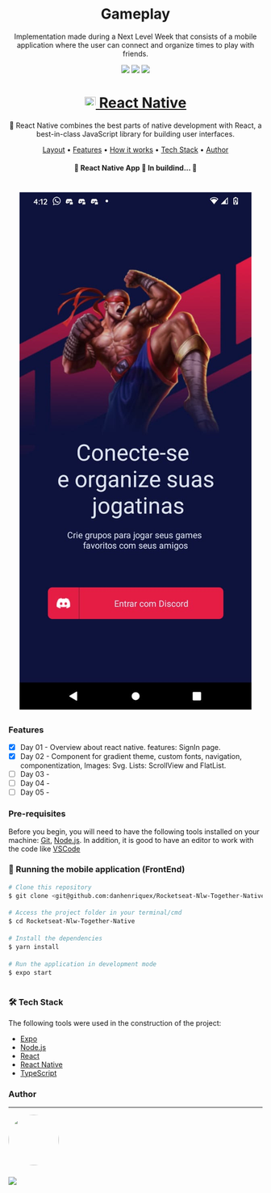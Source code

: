 <h1 align="center">Gameplay</h1>
<p align="center" id="objetivo">Implementation made during a Next Level Week that consists of a mobile application where the user can connect and organize times to play with friends.</p>

<div align="center" gap="10px">
  <img src="https://img.shields.io/github/languages/code-size/danhenriquex/Rocketseat-Nlw-Together-Native"/>
  <img src="https://img.shields.io/github/last-commit/danhenriquex/Rocketseat-Nlw-Together-Native"/>
  <img src="https://img.shields.io/badge/feito%20por-Rocketseat-8257e5"/>
</div>

<h1 align="center">
    <a href="https://reactnative.dev/"> <img src="./screenshots/favicon.ico" width="22" height="22"/> React Native</a>
</h1>
<p align="center">🚀 React Native combines the best parts of native development with React, a best-in-class JavaScript library for building user interfaces.</p>

<p align="center">
 <a href="#layout">Layout</a> •
 <a href="#features">Features</a> •
 <a href="#roadmap">How it works</a> • 
 <a href="#tecnologias">Tech Stack</a> • 
 <a href="#author">Author</a>
</p>

<h4 align="center"> 
	🚧  React Native App 🚀 In buildind...  🚧
</h4>

<div style='margin: 20px' id="layout">
  <h1 align="center">
    <img alt="NextLevelWeek" title="#NextLevelWeek" src="./screenshots/gameplayapp.jpeg" />
  </h1>
</div>

### Features

<div id="features">

- [x] Day 01 - Overview about react native. features: SignIn page.
- [x] Day 02 - Component for gradient theme, custom fonts, navigation, componentization, Images: Svg. Lists: ScrollView and FlatList.
- [ ] Day 03 -
- [ ] Day 04 -
- [ ] Day 05 -
</div>

<div id="roadmap">

### Pre-requisites

Before you begin, you will need to have the following tools installed on your machine:
[Git](https://git-scm.com), [Node.js](https://nodejs.org/en/).
In addition, it is good to have an editor to work with the code like [VSCode](https://code.visualstudio.com/)

### 🎲 Running the mobile application (FrontEnd)

```bash
# Clone this repository
$ git clone <git@github.com:danhenriquex/Rocketseat-Nlw-Together-Native.git>

# Access the project folder in your terminal/cmd
$ cd Rocketseat-Nlw-Together-Native

# Install the dependencies
$ yarn install

# Run the application in development mode
$ expo start



```

</div>

<div id="tecnologias">

### 🛠 Tech Stack

The following tools were used in the construction of the project:

- [Expo](https://expo.io/)
- [Node.js](https://nodejs.org/en/)
- [React](https://pt-br.reactjs.org/)
- [React Native](https://reactnative.dev/)
- [TypeScript](https://www.typescriptlang.org/)
</div>

### Author

---

<!-- <script type="text/javascript" src="https://platform.linkedin.com/badges/js/profile.js" async defer></script> -->

<div align="left">

<a href="https://github.com/danhenriquex">
  <img src="https://github.com/danhenriquex.png" width="100" height="100" style="border-radius: 50%"/>
</a>

<!-- <div class="LI-profile-badge"  data-version="v1" data-size="medium" data-locale="pt_BR" data-type="vertical" data-theme="dark" data-vanity="danilo-henrique-santana"><a class="LI-simple-link" href='https://br.linkedin.com/in/danilo-henrique-santana?trk=profile-badge'>Danilo Henrique</a></div> -->
</div>

<div style="margin-top: 20px" id="author">
  <a href="https://www.linkedin.com/in/danilo-henrique-480032167/">
    <img  src="https://img.shields.io/badge/LinkedIn-0077B5?style=for-the-badge&logo=linkedin&logoColor=white"/>
  </a>
</div>
